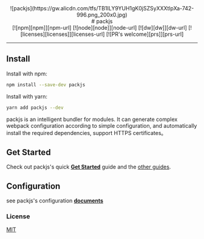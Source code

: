 <center>![packjs](https://gw.alicdn.com/tfs/TB1ILY9YUH1gK0jSZSyXXXtlpXa-742-996.png_200x0.jpg)</center>

<center># packjs</center>

<center>
[![npm][npm]][npm-url]
[![node][node]][node-url]
[![dw][dw]][dw-url]
[![licenses][licenses]][licenses-url]
[![PR's welcome][prs]][prs-url]
</center>

---

## Install

Install with npm:

```bash
npm install --save-dev packjs
```

Install with yarn:

```bash
yarn add packjs --dev
```

packjs is an intelligent bundler for modules. It can generate complex webpack configuration according to simple configuration, and automatically install the required dependencies, support HTTPS certificates。

## Get Started

Check out packjs's quick [**Get Started**](https://www.tagee.cc/packjs/guides/start) guide and the [other guides](https://www.tagee.cc/packjs/guides/cli).

## Configuration

see packjs's configuration [**documents**](https://www.tagee.cc/packjs/configs)

### License

[MIT](https://github.com/tageecc/packjs/blob/HEAD/LICENSE)


[npm]:https://img.shields.io/npm/v/packjs.svg
[npm-url]:https://npmjs.com/package/packjs
[node]:https://img.shields.io/node/v/packjs.svg
[node-url]:https://nodejs.org
[dw]:https://img.shields.io/npm/dw/packjs
[dw-url]:https://npm-stat.com/charts.html?package=packjs
[licenses-url]:https://img.shields.io/npm/l/packjs
[licenses]:https://img.shields.io/npm/l/packjs
[prs]:https://img.shields.io/badge/PRs-welcome-brightgreen.svg
[prs-url]:https://webpack.js.org/contribute/
